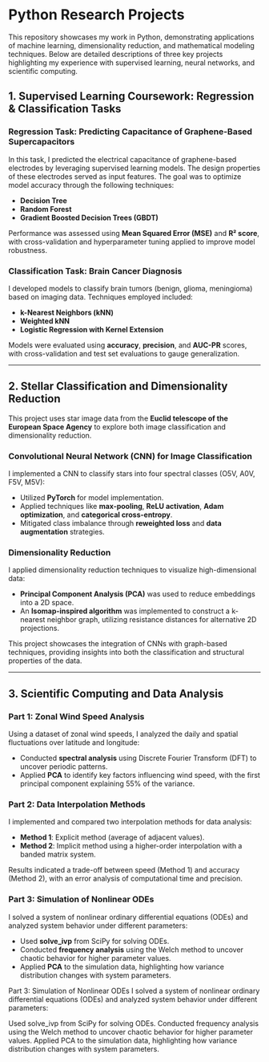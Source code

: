 # Python Research Projects

This repository showcases my work in Python, demonstrating applications of machine learning, dimensionality reduction, and mathematical modeling techniques. Below are detailed descriptions of three key projects highlighting my experience with supervised learning, neural networks, and scientific computing.

## 1. Supervised Learning Coursework: Regression & Classification Tasks

### Regression Task: Predicting Capacitance of Graphene-Based Supercapacitors
In this task, I predicted the electrical capacitance of graphene-based electrodes by leveraging supervised learning models. The design properties of these electrodes served as input features. The goal was to optimize model accuracy through the following techniques:
- **Decision Tree**
- **Random Forest**
- **Gradient Boosted Decision Trees (GBDT)**

Performance was assessed using **Mean Squared Error (MSE)** and **R² score**, with cross-validation and hyperparameter tuning applied to improve model robustness.

### Classification Task: Brain Cancer Diagnosis
I developed models to classify brain tumors (benign, glioma, meningioma) based on imaging data. Techniques employed included:
- **k-Nearest Neighbors (kNN)**
- **Weighted kNN**
- **Logistic Regression with Kernel Extension**

Models were evaluated using **accuracy**, **precision**, and **AUC-PR** scores, with cross-validation and test set evaluations to gauge generalization.

---

## 2. Stellar Classification and Dimensionality Reduction

This project uses star image data from the **Euclid telescope of the European Space Agency** to explore both image classification and dimensionality reduction.

### Convolutional Neural Network (CNN) for Image Classification
I implemented a CNN to classify stars into four spectral classes (O5V, A0V, F5V, M5V):
- Utilized **PyTorch** for model implementation.
- Applied techniques like **max-pooling**, **ReLU activation**, **Adam optimization**, and **categorical cross-entropy**.
- Mitigated class imbalance through **reweighted loss** and **data augmentation** strategies.

### Dimensionality Reduction
I applied dimensionality reduction techniques to visualize high-dimensional data:
- **Principal Component Analysis (PCA)** was used to reduce embeddings into a 2D space.
- An **Isomap-inspired algorithm** was implemented to construct a k-nearest neighbor graph, utilizing resistance distances for alternative 2D projections.

This project showcases the integration of CNNs with graph-based techniques, providing insights into both the classification and structural properties of the data.

---

## 3. Scientific Computing and Data Analysis

### Part 1: Zonal Wind Speed Analysis
Using a dataset of zonal wind speeds, I analyzed the daily and spatial fluctuations over latitude and longitude:
- Conducted **spectral analysis** using Discrete Fourier Transform (DFT) to uncover periodic patterns.
- Applied **PCA** to identify key factors influencing wind speed, with the first principal component explaining 55% of the variance.

### Part 2: Data Interpolation Methods
I implemented and compared two interpolation methods for data analysis:
- **Method 1**: Explicit method (average of adjacent values).
- **Method 2**: Implicit method using a higher-order interpolation with a banded matrix system.
  
Results indicated a trade-off between speed (Method 1) and accuracy (Method 2), with an error analysis of computational time and precision.

### Part 3: Simulation of Nonlinear ODEs
I solved a system of nonlinear ordinary differential equations (ODEs) and analyzed system behavior under different parameters:
- Used **solve_ivp** from SciPy for solving ODEs.
- Conducted **frequency analysis** using the Welch method to uncover chaotic behavior for higher parameter values.
- Applied **PCA** to the simulation data, highlighting how variance distribution changes with system parameters.


Part 3: Simulation of Nonlinear ODEs
I solved a system of nonlinear ordinary differential equations (ODEs) and analyzed system behavior under different parameters:

Used solve_ivp from SciPy for solving ODEs.
Conducted frequency analysis using the Welch method to uncover chaotic behavior for higher parameter values.
Applied PCA to the simulation data, highlighting how variance distribution changes with system parameters.
